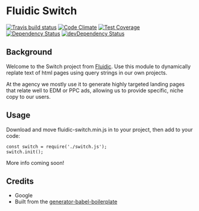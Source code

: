 # Fluidic Switch

[![Travis build status](http://img.shields.io/travis/Fluidic/fluidic-switch.svg?style=flat)](https://travis-ci.org/Fluidic/fluidic-switch)
[![Code Climate](https://codeclimate.com/github/Fluidic/fluidic-switch/badges/gpa.svg)](https://codeclimate.com/github/Fluidic/fluidic-switch)
[![Test Coverage](https://codeclimate.com/github/Fluidic/fluidic-switch/badges/coverage.svg)](https://codeclimate.com/github/Fluidic/fluidic-switch)
[![Dependency Status](https://david-dm.org/Fluidic/fluidic-switch.svg)](https://david-dm.org/Fluidic/fluidic-switch)
[![devDependency Status](https://david-dm.org/Fluidic/fluidic-switch/dev-status.svg)](https://david-dm.org/Fluidic/fluidic-switch#info=devDependencies)

## Background
Welcome to the Switch project from [Fluidic](https://fluidic.agency). Use this module to dynamically replate text of html pages using query strings in our own projects.

At the agency we mostly use it to generate highly targeted landing pages that relate well to EDM or PPC ads, allowing us to provide specific, niche copy to our users.

## Usage

Download and move fluidic-switch.min.js in to your project, then add to your code:

~~~~
const switch = require('./switch.js');
switch.init();
~~~~

More info coming soon!

## Credits
* Google
* Built from the [generator-babel-boilerplate](https://github.com/babel/generator-babel-boilerplate)

